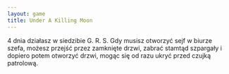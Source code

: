 ```yaml
---
layout: game
title: Under A Killing Moon
---
```


4 dnia działasz w siedzibie G. R. S. Gdy musisz otworzyć sejf w 
biurze szefa,
możesz przejść przez zamknięte drzwi, zabrać stamtąd szpargały i 
dopiero
potem otworzyć drzwi, mogąc się od razu ukryć przed czujką 
patrolową.
